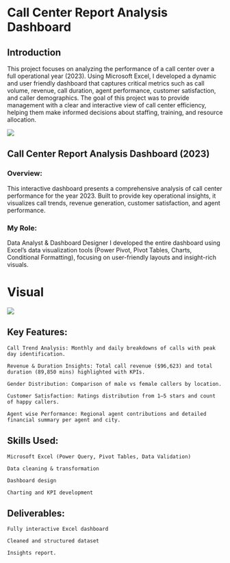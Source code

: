 # Call Center Report Analysis Dashboard

## Introduction
This project focuses on analyzing the performance of a call center over a full operational year (2023). Using Microsoft Excel, I developed a dynamic and user friendly dashboard that captures critical metrics such as call volume, revenue, call duration, agent performance, customer satisfaction, and caller demographics. The goal of this project was to provide management with a clear and interactive view of call center efficiency, helping them make informed decisions about staffing, training, and resource allocation.

![](https://github.com/BabOlusegun/image/blob/main/call%20center%20image.PNG)

## Call Center Report Analysis Dashboard (2023)

### Overview:
This interactive dashboard presents a comprehensive analysis of call center performance for the year 2023. Built to provide key operational insights, it visualizes call trends, revenue generation, customer satisfaction, and agent performance.

### My Role:
Data Analyst & Dashboard Designer  I developed the entire dashboard using Excel’s data visualization tools (Power Pivot, Pivot Tables, Charts, Conditional Formatting), focusing on user-friendly layouts and insight-rich visuals.

# Visual
![](https://github.com/BabOlusegun/image/blob/main/CALL%20CANTER%20DASHBOARD.GIF)

## Key Features:

    Call Trend Analysis: Monthly and daily breakdowns of calls with peak day identification.

    Revenue & Duration Insights: Total call revenue ($96,623) and total duration (89,850 mins) highlighted with KPIs.

    Gender Distribution: Comparison of male vs female callers by location.

    Customer Satisfaction: Ratings distribution from 1–5 stars and count of happy callers.

    Agent wise Performance: Regional agent contributions and detailed financial summary per agent and city.

## Skills Used:

    Microsoft Excel (Power Query, Pivot Tables, Data Validation)

    Data cleaning & transformation

    Dashboard design

    Charting and KPI development

## Deliverables:

    Fully interactive Excel dashboard

    Cleaned and structured dataset

    Insights report.
